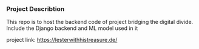 ### Project Describtion ###

This repo is to host the backend code of project bridging the digital divide. Include the Django backend and ML model used in it

project link: https://lesterwithhistreasure.de/
